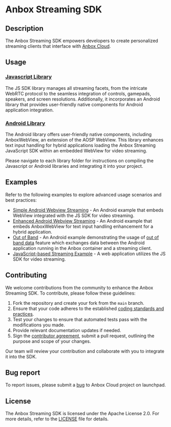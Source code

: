 # Anbox Streaming SDK

## Description

The Anbox Streaming SDK empowers developers to create personalized streaming clients that interface with [Anbox Cloud](https://anbox-cloud.io/).

## Usage

### [Javascript Library](js)

The JS SDK library manages all streaming facets, from the intricate WebRTC protocol to the seamless integration of controls, gamepads, speakers, and screen resolutions. Additionally, it incorporates an Android library that provides user-friendly native components for Android application integration.

### [Android Library](android/anbox_streaming_sdk)

The Android library offers user-friendly native components, including AnboxWebView, an extension of the AOSP WebView. This library enhances text input handling for hybrid applications loading the Anbox Streaming JavaScript SDK within an embedded WebView for video streaming.

Please navigate to each library folder for instructions on compiling the Javascript or Android libraries and integrating it into your project.

## Examples

Refer to the following examples to explore advanced usage scenarios and best practices:

* [Simple Android Webview Streaming](examples/android/webview_streaming) - An Android example that embeds WebView integrated with the JS SDK for video streaming.
* [Enhanced Android Webview Streaming](examples/android/enhanced_webview_streaming) - An Android example that embeds AnboxWebView for text input handling enhancement for a hybrid application.
* [Out of Band](examples/android/out_of_band_v2) - An Android example demonstrating the usage of [out of band data](https://documentation.ubuntu.com/anbox-cloud/en/latest/howto/stream/exchange-oob-data/#oob-v2) feature which exchanges data between the Android application running in the Anbox container and a streaming client.
* [JavaScript-based Streaming Example](examples/js) - A web application utilizes the JS SDK for video streaming.

## Contributing

We welcome contributions from the community to enhance the Anbox Streaming SDK. To contribute, please follow these guidelines:

1. Fork the repository and create your fork from the `main` branch.
2. Ensure that your code adheres to the established [coding standards and practices](https://ubuntu.com/community/ethos/code-of-conduct).
3. Test your changes to ensure that automated tests pass with the modifications you made.
4. Provide relevant documentation updates if needed.
5. Sign the [contributor agreement](https://ubuntu.com/legal/contributors), submit a pull request, outlining the purpose and scope of your changes.

Our team will review your contribution and collaborate with you to integrate it into the SDK.

## Bug report

To report issues, please submit a [bug](https://bugs.launchpad.net/anbox-cloud/+filebug) to Anbox Cloud project on launchpad.

## License

The Anbox Streaming SDK is licensed under the Apache License 2.0. For more details, refer to the [LICENSE](LICENSE) file for details.
